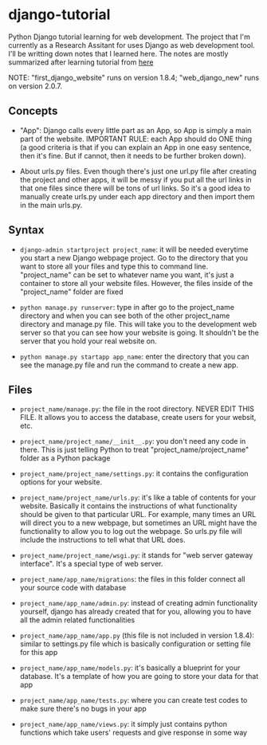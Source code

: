 # django-tutorial
Python Django tutorial learning for web development. The project that I'm currently as a Research Assitant for uses Django as web development tool. I'll be writting down notes that I learned here. The notes are mostly summarized after learning tutorial from [here](https://www.youtube.com/playlist?list=PL6gx4Cwl9DGBlmzzFcLgDhKTTfNLfX1IK)

NOTE: "first_django_website" runs on version 1.8.4; "web_django_new" runs on version 2.0.7.

## Concepts
* "App": Django calls every little part as an App, so App is simply a main part of the website. IMPORTANT RULE: each App should do ONE thing (a good criteria is that if you can explain an App in one easy sentence, then it's fine. But if cannot, then it needs to be further broken down).

* About urls.py files. Even though there's just one url.py file after creating the project and other apps, it will be messy if you put all the url links in that one files since there will be tons of url links. So it's a good idea to manually create urls.py under each app directory and then import them in the main urls.py.


## Syntax
* `django-admin startproject project_name`: it will be needed everytime you start a new Django webpage project. Go to the directory that you want to store all your files and type this to command line. "project_name" can be set to whatever name you want, it's just a container to store all your website files. However, the files inside of the "project_name" folder are fixed

* `python manage.py runserver`: type in after go to the project_name directory and when you can see both of the other project_name directory and manage.py file. This will take you to the development web server so that you can see how your website is going. It shouldn't be the server that you hold your real website on.

* `python manage.py startapp app_name`: enter the directory that you can see the manage.py file and run the command to create a new app.


## Files
* `project_name/manage.py`: the file in the root directory. NEVER EDIT THIS FILE. It allows you to access the database, create users for your websit, etc.

* `project_name/project_name/__init__.py`: you don't need any code in there. This is just telling Python to treat "project_name/project_name" folder as a Python package

* `project_name/project_name/settings.py`: it contains the configuration options for your website.

* `project_name/project_name/urls.py`: it's like a table of contents for your website. Basically it contains the instructions of what functionality should be given to that particular URL. For example, many times an URL will direct you to a new webpage, but sometimes an URL might have the functionality to allow you to log out the webpage. So urls.py file will include the instructions to tell what that URL does.

* `project_name/project_name/wsgi.py`: it stands for "web server gateway interface". It's a special type of web server.

* `project_name/app_name/migrations`: the files in this folder connect all your source code with database

* `project_name/app_name/admin.py`: instead of creating admin functionality yourself, django has already created that for you, allowing you to have all the admin related functionalities

* `project_name/app_name/app.py` (this file is not included in version 1.8.4): similar to settings.py file which is basically configuration or setting file for this app

* `project_name/app_name/models.py`: it's basically a blueprint for your database. It's a template of how you are going to store your data for that app

* `project_name/app_name/tests.py`: where you can create test codes to make sure there's no bugs in your app

* `project_name/app_name/views.py`: it simply just contains python functions which take users' requests and give response in some way
